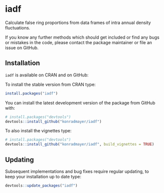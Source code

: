 
<!-- README.md is generated from README.Rmd. Please edit that file -->
iadf
====

Calculate false ring proportions from data frames of intra annual density fluctuations.

If you know any further methods which should get included or find any bugs or mistakes in the code, please contact the package maintainer or file an issue on GitHub.

Installation
------------

`iadf` is available on CRAN and on GitHub:

To install the stable version from CRAN type:

``` r
install.packages("iadf")
```

You can install the latest development version of the package from GitHub with:

``` r
# install.packages("devtools")
devtools::install_github("konradmayer/iadf")
```

To also install the vignettes type:

``` r
# install.packages("devtools")
devtools::install_github("konradmayer/iadf", build_vignettes = TRUE)
```

Updating
--------

Subsequent implementations and bug fixes require regular updating, to keep your installation up to date type:

``` r
devtools::update_packages("iadf")
```
